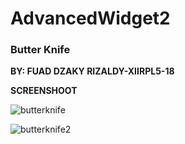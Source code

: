 # AdvancedWidget2
### Butter Knife

**BY: FUAD DZAKY RIZALDY-XIIRPL5-18**

**SCREENSHOOT**

![butterknife](https://cloud.githubusercontent.com/assets/22310651/19727685/a7244876-9bba-11e6-8dd8-1b59fe2b6085.png)

![butterknife2](https://cloud.githubusercontent.com/assets/22310651/19727700/b2879164-9bba-11e6-84a2-b5ed6c3bd855.png)
